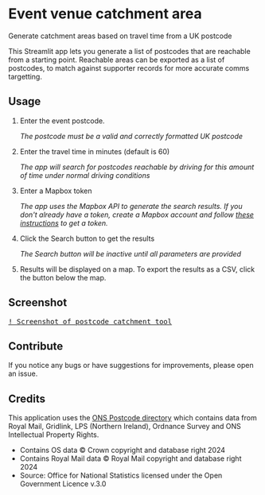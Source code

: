 # Event venue catchment area
Generate catchment areas based on travel time from a UK postcode

This Streamlit app lets you generate a list of postcodes that are reachable from a starting point. 
Reachable areas can be exported as a list of postcodes, to match against supporter records
for more accurate comms targetting. 

## Usage 
1. Enter the event postcode. 

   _The postcode must be a valid and correctly formatted UK postcode_

2. Enter the travel time in minutes (default is 60)

   _The app will search for postcodes reachable by driving for this amount of time
   under normal driving conditions_

3. Enter a Mapbox token

   _The app uses the Mapbox API to generate the search results. If you don't already
   have a token, create a Mapbox account and follow [these instructions](https://docs.mapbox.com/help/getting-started/access-tokens/) 
   to get a token._

4. Click the Search button to get the results 

   _The Search button will be inactive until all parameters are provided_

5. Results will be displayed on a map. To export the results as a CSV, click 
   the button below the map.

## Screenshot
<kbd>[! Screenshot of postcode catchment tool](/images/screenshot.png)</kbd>


## Contribute
If you notice any bugs or have suggestions for improvements, please open an issue. 

## Credits
This application uses the [ONS Postcode directory](https://geoportal.statistics.gov.uk/datasets/a8a2d8d31db84ceea45b261bb7756771/about) which contains data from Royal Mail, Gridlink, LPS (Northern Ireland), Ordnance Survey and ONS Intellectual Property Rights.
* Contains OS data © Crown copyright and database right 2024
* Contains Royal Mail data © Royal Mail copyright and database right 2024
* Source: Office for National Statistics licensed under the Open Government Licence v.3.0

